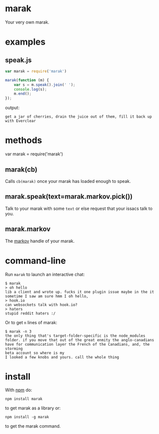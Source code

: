 marak
=====

Your very own marak.

examples
========

speak.js
--------

````javascript
var marak = require('marak')

marak(function (m) {
    var s = m.speak().join(' ');
    console.log(s);
    m.end();
});
````

output:

    get a jar of cherries, drain the juice out of them, fill it back up with Everclear

methods
=======

var marak = require('marak')

marak(cb)
----------

Calls `cb(marak)` once your marak has loaded enough to speak.

marak.speak(text=marak.markov.pick())
-------------------------------------

Talk to your marak with some `text` or else request that your issacs talk to
you.

marak.markov
-------------

The [markov](https://github.com/substack/node-markov) handle of your marak.

command-line
============

Run `marak` to launch an interactive chat:

    $ marak
    > oh hello
    lib a client and wrote up. fucks it one plugin issue maybe in the it
    sometime I saw am sure hmm I oh hello,
    > hook.io
    can websockets talk with hook.io?
    > haters
    stupid reddit haters :/

Or to get `n` lines of marak:

````
$ marak -n 3
the only thing that's target-folder-specific is the node_modules folder. if you move that out of the great enmity the anglo-canadians have for communication layer the French of the Canadians, and, the storming
beta account so where is my
I looked a few knobs and yours. call the whole thing
````

install
=======

With [npm](http://npmjs.org) do:

    npm install marak

to get marak as a library or:

    npm install -g marak

to get the marak command.
